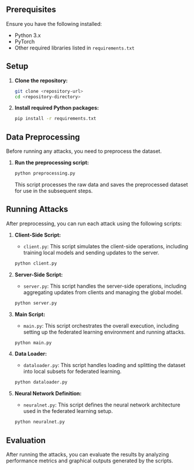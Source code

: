 ## Prerequisites

Ensure you have the following installed:
- Python 3.x
- PyTorch
- Other required libraries listed in `requirements.txt`

## Setup

1. **Clone the repository:**

    ```bash
    git clone <repository-url>
    cd <repository-directory>
    ```

2. **Install required Python packages:**

    ```bash
    pip install -r requirements.txt
    ```

## Data Preprocessing

Before running any attacks, you need to preprocess the dataset.

1. **Run the preprocessing script:**

    ```bash
    python preprocessing.py
    ```

    This script processes the raw data and saves the preprocessed dataset for use in the subsequent steps.

## Running Attacks

After preprocessing, you can run each attack using the following scripts:

1. **Client-Side Script:**
   - `client.py`: This script simulates the client-side operations, including training local models and sending updates to the server.

    ```bash
    python client.py
    ```

2. **Server-Side Script:**
   - `server.py`: This script handles the server-side operations, including aggregating updates from clients and managing the global model.

    ```bash
    python server.py
    ```

3. **Main Script:**
   - `main.py`: This script orchestrates the overall execution, including setting up the federated learning environment and running attacks.

    ```bash
    python main.py
    ```

4. **Data Loader:**
   - `dataloader.py`: This script handles loading and splitting the dataset into local subsets for federated learning.

    ```bash
    python dataloader.py
    ```

5. **Neural Network Definition:**
   - `neuralnet.py`: This script defines the neural network architecture used in the federated learning setup.

    ```bash
    python neuralnet.py
    ```

## Evaluation

After running the attacks, you can evaluate the results by analyzing performance metrics and graphical outputs generated by the scripts.
